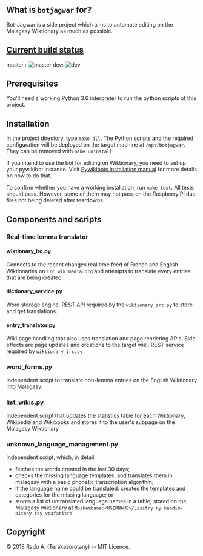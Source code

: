 
## What is `botjagwar` for?

Bot-Jagwar is a side project which aims to automate editing on the Malagasy Wiktionary as much as possible.

## [Current build status](https://travis-ci.org/radomd92/botjagwar/branches)
master : ![master](https://travis-ci.org/radomd92/botjagwar.svg?branch=master)
dev: ![dev](https://travis-ci.org/radomd92/botjagwar.svg?branch=dev)

## Prerequisites

You'll need a working Python 3.6 interpreter to run the python scripts of this project.

## Installation

In the project directory, type `make all`. The Python scripts and the required configuration will be deployed on the target machine at `/opt/botjagwar`. They can be removed with
`make uninstall`. 

If you intend to use the bot for editing on Wiktionary, you need to set up your pywikibot instance. 
Visit [Pywikibots installation manual](https://www.mediawiki.org/wiki/Manual:Pywikibot/Installation) for more details on how to do that.

To confirm whether you have a working installation, run `make test`. All tests should pass.
However, some of them may not pass on the Raspberry Pi due files not being deleted after teardowns.


## Components and scripts

### Real-time lemma translator
#### wiktionary_irc.py

Connects to the recent changes real time feed of French and English Wiktionaries on `irc.wikimedia.org` and attempts to translate every entries
that are being created.

#### dictionary_service.py

Word storage engine. REST API required by the `wiktionary_irc.py` to store and get translations.

#### entry_translator.py

Wiki page handling that also uses translation and page rendering APIs. Side effects are page updates and creations to the target wiki.
REST service required by `wiktionary_irc.py`  

### word_forms.py

Independent script to translate non-lemma entries on the English Wiktionary into Malagasy.

### list_wikis.py

Independent script that updates the statistics table for each Wiktionary, Wikipedia and Wikibooks and stores it to the user's subpage on the Malagasy Wiktionary

### unknown_language_management.py

Independent script, which, in detail:
- fetches the words created in the last 30 days;
- checks the missing language templates, and translates them in malagasy with a basic phonetic transcription algorithm;
- if the language name could be translated: creates the templates and categories for the missing language; or
- stores a list of untranslated language names in a table, stored on the Malagasy wiktionary at `Mpikambana:<USERNAME>/Lisitry ny kaodim-piteny tsy voafaritra`

## Copyright

© 2018 Rado A. (Terakasorotany) -- MIT Licence.

